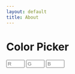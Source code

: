 ```yaml
---
layout: default
title: About
---
```

# Color Picker

<div class="colors-page">
    <div class="colors-editor">
        <input size="3" maxlength="3" id="rgb_r" placeholder="R">
        <input size="3" maxlength="3" id="rgb_g" placeholder="G">
        <input size="3" maxlength="3" id="rgb_b" placeholder="B">
    </div>
</div>
